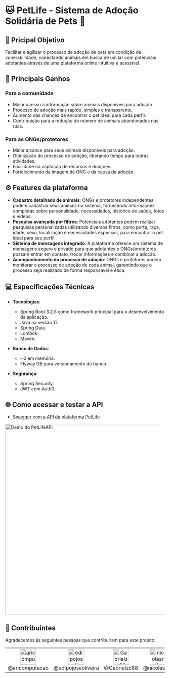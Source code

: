 # 🐱 PetLife - Sistema de Adoção Solidária de Pets 🐶


## 🎯 Pricipal Objetivo

Facilitar e agilizar o processo de adoção de pets em condição de vunerabilidade, conectando animais em busca de um lar com potenciais adotantes através de uma plataforma online intuitiva e acessível.


## 🎉 Principais Ganhos

### Para a comunidade
- Maior acesso à informação sobre animais disponíveis para adoção.
- Processo de adoção mais rápido, simples e transparente.
- Aumento das chances de encontrar o pet ideal para cada perfil.
- Contribuição para a redução do número de animais abandonados nas ruas.

### Para as ONGs/protetores
- Maior alcance para seus animais disponíveis para adoção.
- Otimização do processo de adoção, liberando tempo para outras atividades.
- Facilidade na captação de recursos e doações.
- Fortalecimento da imagem da ONG e da causa da adoção.


## ⚙️ Features da plataforma

- **Cadastro detalhado de animais**: ONGs e protetores independentes podem cadastrar seus animais no sistema, fornecendo informações completas sobre personalidade, necessidades, histórico de saúde, fotos e vídeos.
- **Pesquisa avançada por filtros**: Potenciais adotantes podem realizar pesquisas personalizadas utilizando diversos filtros, como porte, raça, idade, sexo, localização e necessidades especiais, para encontrar o pet ideal para seu perfil.
- **Sistema de mensagens integrado**: A plataforma oferece um sistema de mensagens seguro e privado para que adotantes e ONGs/protetores possam entrar em contato, trocar informações e combinar a adoção.
- **Acompanhamento do processo de adoção**: ONGs e protetores podem monitorar o processo de adoção de cada animal, garantindo que o processo seja realizado de forma responsável e ética.


## 💻 Especificações Técnicas

- **Tecnologias**:
  - Spring Boot 3.2.5 como framework principal para o desenvolvimento da aplicação.
  - Java na versão 17.
  - Spring Data.
  - Lombok.
  - Maven.

- **Banco de Dados**:
  - H2 em memória.
  - Flyway DB para versionamento do banco.

- **Segurança**:
  - Spring Security.
  - JWT com Auth0.

## 🌐 Como acessar e testar a API

- [Swagger com a API da plataforma PetLife](https://petlife-api-t5kp.onrender.com/swagger-ui/index.html)
  
<img src="https://lh3.googleusercontent.com/drive-viewer/AKGpihbi9X5MZseY1j--eXjyERlFHDwhftDY0oEuf9Fm_v9rrm37DkOz5znyuCrCDESSBgUfHQdoqOjiMbNqVVJRNU9Y_18CALvGMg=s1600-rw-v1" alt="Demo do PetLifeAPI" width="600" />

  
## 👥 Contribuintes

Agradecemos às seguintes pessoas que contribuíram para este projeto:

<table>
  <tr>
   <td align="center"><a href="https://github.com/aricomputacao" target="blank"><img src="https://avatars.githubusercontent.com/aricomputacao" alt="aricomputacao" width="50" /></a><br>@aricomputacao</td>
   <td align="center"<a href="https://github.com/edipojoseoliveira" target="blank"><img src="https://avatars.githubusercontent.com/aedipojoseoliveira" alt="edipojoseoliveira" width="50" /></a><br>@edipojoseoliveira</td>
   <td align="center"><a href="https://github.com/edipojoseoliveira" target="blank"><img src="https://avatars.githubusercontent.com/Gabrielzc88" alt="Gabrielzc88" width="50" /></a><br>@Gabrielzc88</td>
   <td align="center"><a href="https://github.com/edipojoseoliveira" target="blank"><img src="https://avatars.githubusercontent.com/nicolasrds" alt="nicolasrds" width="50" /></a><br>@nicolasrds</td>
   <td align="center"><a href="https://github.com/edipojoseoliveira" target="blank"><img src="https://avatars.githubusercontent.com/yurialves23" alt="yurialves23" width="50" /></a><br>@yurialves23</td>
  </tr>
</table>
